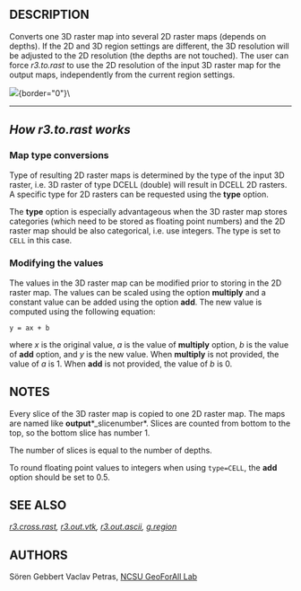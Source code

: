 ## DESCRIPTION

Converts one 3D raster map into several 2D raster maps (depends on
depths). If the 2D and 3D region settings are different, the 3D
resolution will be adjusted to the 2D resolution (the depths are not
touched). The user can force *r3.to.rast* to use the 2D resolution of
the input 3D raster map for the output maps, independently from the
current region settings.

![](r3.to.rast.png){border="0"}\

  ------------------------
  *How r3.to.rast works*
  ------------------------

### Map type conversions

Type of resulting 2D raster maps is determined by the type of the input
3D raster, i.e. 3D raster of type DCELL (double) will result in DCELL 2D
rasters. A specific type for 2D rasters can be requested using the
**type** option.

The **type** option is especially advantageous when the 3D raster map
stores categories (which need to be stored as floating point numbers)
and the 2D raster map should be also categorical, i.e. use integers. The
type is set to `CELL` in this case.

### Modifying the values

The values in the 3D raster map can be modified prior to storing in the
2D raster map. The values can be scaled using the option **multiply**
and a constant value can be added using the option **add**. The new
value is computed using the following equation:

    y = ax + b

where *x* is the original value, *a* is the value of **multiply**
option, *b* is the value of **add** option, and *y* is the new value.
When **multiply** is not provided, the value of *a* is 1. When **add**
is not provided, the value of *b* is 0.

## NOTES

Every slice of the 3D raster map is copied to one 2D raster map. The
maps are named like **output***\_slicenumber*. Slices are counted from
bottom to the top, so the bottom slice has number 1.

The number of slices is equal to the number of depths.

To round floating point values to integers when using `type=CELL`, the
**add** option should be set to 0.5.

## SEE ALSO

*[r3.cross.rast](r3.cross.rast.html), [r3.out.vtk](r3.out.vtk.html),
[r3.out.ascii](r3.out.ascii.html), [g.region](g.region.html)*

## AUTHORS

Sören Gebbert Vaclav Petras, [NCSU GeoForAll
Lab](http://geospatial.ncsu.edu/osgeorel/)
